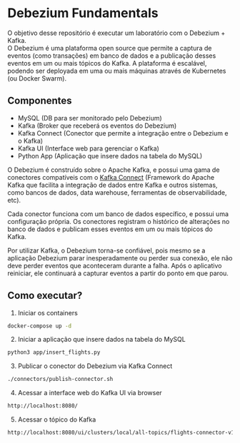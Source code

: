 # Debezium Fundamentals
O objetivo desse repositório é executar um laboratório com o Debezium + Kafka. <br>
O Debezium é uma plataforma open source que permite a captura de eventos (como transações) em banco de dados e a publicação desses eventos em um ou mais tópicos do Kafka. A plataforma é escalável, podendo ser deployada em uma ou mais máquinas através de Kubernetes (ou Docker Swarm).

## Componentes
- MySQL (DB para ser monitorado pelo Debezium)
- Kafka (Broker que receberá os eventos do Debezium)
- Kafka Connect (Conector que permite a integração entre o Debezium e o Kafka)
- Kafka UI (Interface web para gerenciar o Kafka)
- Python App (Aplicação que insere dados na tabela do MySQL)

O Debezium é construído sobre o Apache Kafka, e possui uma gama de conectores compatíveis com o [Kafka Connect](https://kafka.apache.org/connect) (Framework do Apache Kafka que facilita a integração de dados entre Kafka e outros sistemas, como bancos de dados, data warehouse, ferramentas de observabilidade, etc).

Cada conector funciona com um banco de dados específico, e possui uma configuração própria. Os conectores registram o histórico de alterações no banco de dados e publicam esses eventos em um ou mais tópicos do Kafka.

Por utilizar Kafka, o Debezium torna-se confiável, pois mesmo se a aplicação Debezium parar inesperadamente ou perder sua conexão, ele não deve perder eventos que aconteceram durante a falha. Após o aplicativo reiniciar, ele continuará a capturar eventos a partir do ponto em que parou.

## Como executar?

1. Iniciar os containers
```bash
docker-compose up -d
```

2. Iniciar a aplicação que insere dados na tabela do MySQL
```bash
python3 app/insert_flights.py
```

3. Publicar o conector do Debezium via Kafka Connect
```bash
./connectors/publish-connector.sh
```

4. Acessar a interface web do Kafka UI via browser
```bash
http://localhost:8080/
```

5. Acessar o tópico do Kafka
```bash
http://localhost:8080/ui/clusters/local/all-topics/flights-connector-v1.flights.flights
```